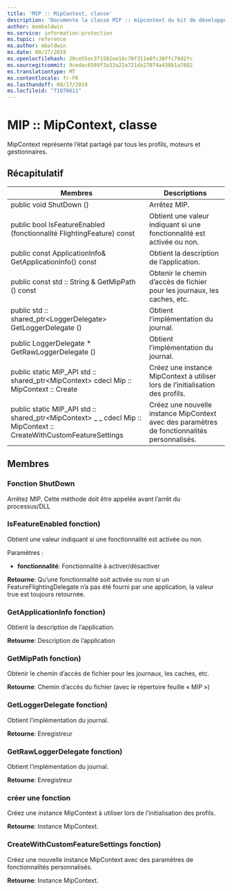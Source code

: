 ```yaml
---
title: 'MIP :: MipContext, classe'
description: 'Documente la classe MIP :: mipcontext du kit de développement logiciel (SDK) Microsoft Information Protection (MIP).'
author: msmbaldwin
ms.service: information-protection
ms.topic: reference
ms.author: mbaldwin
ms.date: 08/27/2019
ms.openlocfilehash: 20ce55ec371582ee16c70f311e0fc38ffc79d2fc
ms.sourcegitcommit: 9cedac6569f3a33a22a721da27074a438b1a7882
ms.translationtype: MT
ms.contentlocale: fr-FR
ms.lasthandoff: 09/17/2019
ms.locfileid: "71070611"
---
```

# <a name="class-mipmipcontext"></a>MIP :: MipContext, classe 
MipContext représente l’état partagé par tous les profils, moteurs et gestionnaires.
  
## <a name="summary"></a>Récapitulatif
 Membres                        | Descriptions                                
--------------------------------|---------------------------------------------
public void ShutDown ()  |  Arrêtez MIP.
public bool IsFeatureEnabled (fonctionnalité FlightingFeature) const  |  Obtient une valeur indiquant si une fonctionnalité est activée ou non.
public const ApplicationInfo& GetApplicationInfo() const  |  Obtient la description de l’application.
public const std :: String & GetMipPath () const  |  Obtenir le chemin d’accès de fichier pour les journaux, les caches, etc.
public std :: shared_ptr\<LoggerDelegate\> GetLoggerDelegate ()  |  Obtient l’implémentation du journal.
public LoggerDelegate * GetRawLoggerDelegate ()  |  Obtient l’implémentation du journal.
public static MIP_API std :: shared_ptr&lt;MipContext&gt; cdecl Mip :: MipContext :: Create | Créez une instance MipContext à utiliser lors de l’initialisation des profils.
public static MIP_API std :: shared_ptr&lt;MipContext&gt; _ _ cdecl Mip :: MipContext :: CreateWithCustomFeatureSettings | Créez une nouvelle instance MipContext avec des paramètres de fonctionnalités personnalisés.

## <a name="members"></a>Membres
  
### <a name="shutdown-function"></a>Fonction ShutDown
Arrêtez MIP.
Cette méthode doit être appelée avant l’arrêt du processus/DLL
  
### <a name="isfeatureenabled-function"></a>IsFeatureEnabled fonction)
Obtient une valeur indiquant si une fonctionnalité est activée ou non.

Paramètres :  
* **fonctionnalité**: Fonctionnalité à activer/désactiver



  
**Retourne**: Qu’une fonctionnalité soit activée ou non si un FeatureFlightingDelegate n’a pas été fourni par une application, la valeur true est toujours retournée.
  
### <a name="getapplicationinfo-function"></a>GetApplicationInfo fonction)
Obtient la description de l’application.

  
**Retourne**: Description de l’application
  
### <a name="getmippath-function"></a>GetMipPath fonction)
Obtenir le chemin d’accès de fichier pour les journaux, les caches, etc.

  
**Retourne**: Chemin d’accès du fichier (avec le répertoire feuille « MIP »)
  
### <a name="getloggerdelegate-function"></a>GetLoggerDelegate fonction)
Obtient l’implémentation du journal.

  
**Retourne**: Enregistreur
  
### <a name="getrawloggerdelegate-function"></a>GetRawLoggerDelegate fonction)
Obtient l’implémentation du journal.

**Retourne**: Enregistreur

### <a name="create-function"></a>créer une fonction
Créez une instance MipContext à utiliser lors de l’initialisation des profils.

**Retourne**: Instance MipContext.

### <a name="createwithcustomfeaturesettings-function"></a>CreateWithCustomFeatureSettings fonction)
Créez une nouvelle instance MipContext avec des paramètres de fonctionnalités personnalisés.

**Retourne**: Instance MipContext.

